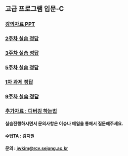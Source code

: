 ## 고급 프로그램 입문-C

### [강의자료 PPT](https://github.com/socome/Programing-C/issues/4)

### [2주차 실습 정답](https://github.com/socome/Programing-C/issues/1)
### [3주차 실습 정답](https://github.com/socome/Programing-C/issues/2)
### [5주차 실습 정답](https://github.com/socome/Programing-C/issues/3)
### [1차 과제 정답](https://github.com/socome/Programing-C/issues/7)
### [9주차 실습 정답](https://github.com/socome/Programing-C/issues/8)



### [추가자료 : 디버깅 하는법](https://github.com/socome/Programing-C/issues/6)

#### 실습진행하시면서 문의사항은 이슈나 메일을 통해서 질문해주세요.
#### 수업TA : 김지원
#### 문의 : jwkim@rcv.sejong.ac.kr
